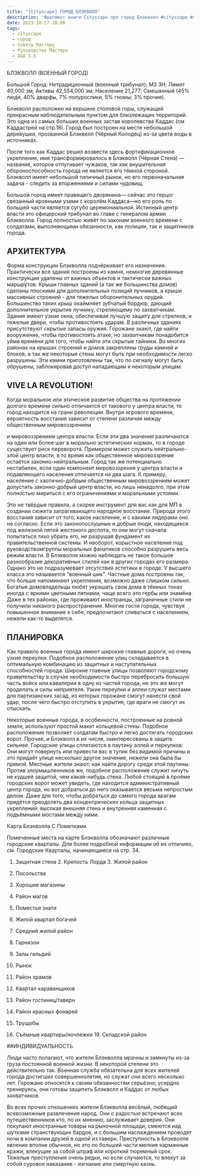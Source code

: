 ```yaml
---
title: "[Cityscape] ГОРОД БЛЭКВОЛЛ"
description: 'Фрагмент книги Cityscape про город Блэкволл #cityscape #dnd35 #dnd #town #resource '
date: 2023-10-27 18:00
tags:
  - cityscape
  - город
  - Советы Мастеру
  - Руководство Мастера
  - D&D 3.5
---
```


БЛЭКВОЛЛ (ВОЕННЫЙ ГОРОД)

Большой Город: Нетрадиционный (военный трибунал); МЗ ЗН; Лимит 40,000 зм; Активы 42,554,000 зм; Население 21,277; Смешанный (45% люди, 40% дварфы, 7% полурослики, 5% гномы; 3% прочие).

Блэкволл расположен на вершине столовой горы, служащей прекрасным наблюдательным пунктом для близлежащих территорий. Это одна из самых больших военных застав королевства Каддас (см Каддастрей на стр.18). Город был построен на месте небольшой деревушки, прозванной Блэквелл (Чёрный Колодец) из-за цвета воды в источниках.

После того как Каддас решил возвести здесь фортификационное укрепление, имя трансформировалось в Блэкволл (Чёрная Стена) — название, которое отпугивает чужаков, так как внушительная обороноспособность города не является его тёмной стороной. Блэкволл имеет небольшой типичный рынок, но его первоначальная задача - следить за вторжениями и силами чудовищ. 

Большой город имеет правящего дворянина— сейчас это герцог связанный кровными узами с королём Каддаса—но его роль по большей части является сугубо церемониальной. Истинный центр власти это офицерский трибунал во главе с генералом армии Блэкволла. Город полностью живёт по законам военного времени с солдатами, выполняющими обязанности, как полиции, так и защитников города.

## АРХИТЕКТУРА

Форма конструкции Блэкволла подчёркивает его назначение. Практически все здания построены из камня, немногие деревянные конструкции удалены от важных объектов и тактически важных маршрутов. Крыши главных зданий (а так же большинства домов) сделаны плоскими для дополнительных позиций лучников, а крыши массивных строений - для тяжелых оборонительных орудий. Большинство таких крыш окаймляет зубчатый бордюр, дающий дополнительное укрытие лучнику, стреляющему по захватчикам. Здания имеют узкие окна, обеспечивая лучшую защиту для стрелков, и тяжелые двери, чтобы противостоять ударам. В различных зданиях присутствуют скрытые запасы оружия. Горожане знают, где найти вооружение, чтобы противостоять атаке, но захватчикам понадобится уйма времени для того, чтобы найти эти скрытые тайники. Во многих районах на крышах строений и домов закреплены груды камней и блоков, а так же некоторые стены могут быть при необходимости легко разрушены. Эти камни приготовлены так, что по сигналу могут быть обрушены, заблокировав доступ нападающим к некоторым улицам.

## VIVE LA REVOLUTION!

Когда моральное или этическое развитие общества на протяжении долгого времени сильно отличается от такового у центра власти, то город находится на грани революции. Внутри игрового времени, вероятность восстания зависит от степени различия между общественным мировоззрением

и мировоззрением центра власти. Если эти два значения различаются на один или более шаг в морально эстетических нормах, то в городе существует риск переворота. Примером может служить нейтрально-злой центр власти, в то время как общественное мировоззрение остаётся законно-нейтральным. Город так же потенциально нестабилен, если один компонент мировоззрения у центра власти и подавляющего населения отличается на два шага. К примеру, население с хаотично-добрым общественным мировоззрением может допустить законно-добрый центр власти, но лишь ненадолго, при этом полностью мириться с его ограничениями и моральными устоями.

Это не твёрдые правила, а скорее инструмент для вас как для МП в создании сюжета затрагивающего народное восстание. Природа этого восстания зависит от того, какое население, и с какими лидерами оно не согласно. Если это законопослушные и добрые люди, находящиеся под железной пятой жестокого деспота, то они могут сначала попытаться тихо убрать его, не разрушая фундамент их правительственной системы. И наоборот, корыстное население под руководствомгруппы моральных фанатиков способно разрушить весь режим власти. В Блэкволле можно наблюдать не такое большое разнообразие декоративных стилей как в других городах его размера. Однако это не подразумевает отсутствия эстетики в городе. У высшего класса это называется "военный шик". Частные дома построены так, что больше напоминают укрепления, возможно даже слишком сильно. Богатые домовладельцы любят украшать свои дома в тёмных тонах иногда с яркими цветными пятнами, чаще всего это гербы или знамёна. Даже в тех районах, где проживают иностранцы, заграничные стили не получили никакого распространения. Многие гости города, чувствуя повышенное внимание к себе, предпочитают сливаться с населением, нежели как-то выделятся.

## ПЛАНИРОВКА

Как правило военные города имеют широкие главные дороги, но очень узкие переулки. Подобное расположение улиц складывается в оптимальную комбинацию из защитных и наступательных способностей города. Широкие главные улицы позволяют городскому правительству в случае необходимости быстро перебросить большую часть войск или кавалерии в одну из частей города, не это же могут проделать и силы неприятеля. Узкие переулки и аллеи служат местами для партизанских засад, из которых горожане смогут нанести свой удар, после чего быстро отступить в укрытия, где враги не смогут их отыскать.

Некоторые военные города, в особенности, построенные на ровной земле, используют простой макет кольцевой стены. Подобное расположение позволяет солдатам быстро и легко достигать городских ворот. Прочие, и Блэкволл в их числе, заинтересованы в защите сильнее. Городские улицы сплетаются в паутину аллей и переулков: Они могут повернуть или привести вас в тупик без видимой причины и это придаёт улице несколько другое значение, нежели она была бы прямой. Местные жители знают, как найти дорогу среди этой паутины. Против злоумышленников же, подобное расположение служит ничуть не худшей защитой, чем какая-нибудь стена. Любой стоящий в проёме городских ворот может увидеть, где находится административный центр города, но вот добраться до него оказывается весьма непростым делом. Даже для того, чтобы добраться до самого города врагам придётся преодолеть два концентрических кольца защитных укреплений: высокая внешняя стена и внутренняя каменная с подъёмными мостами между ними.

Карта Блэкволла С Пометками

Помеченные места на карте Блэкволла обозначают различные городские кварталы. Для более подробной информации об их отличиях, см. Городские Кварталы, начинающиеся на стр. 34.

1. Защитная стена 2. Крепость Лорда 3. Жилой район
    
2. Посольства
    
3. Хорошие магазины
    
4. Район магов
    
5. Поместья знати
    
6. Жилой квартал богачей
    
7. Средний жилой район
    
8. Гарнизон
    
9. Залы гильдий
    
10. Рынок
    
11. Район храмов
    
12. Квартал караванщиков
    
13. Район гостиниц/таверн
    
14. Район красных фонарей
    
15. Трущобы
    
16. Съёмные квартиры/ночлежки 19. Складской район
    

##ИНДИВИДУАЛЬНОСТЬ

Люди часто полагают, что жители Блэкволла мрачны и замкнуты из-за груза постоянной военной жизни. В некоторой степени это действительно так. Военная служба обязательна для всех жителей города достигших совершеннолетия, но служат они всего несколько лет. Горожане относятся к своим обязанностям серьёзно; усердно тренируясь, они готовы защитить Блэкволл и Каддас от любых захватчиков.

Во всех прочих отношениях жители Блэкволла весёлый, любящий всевозможные развлечения народ. Они с радостью встречают всех путешественников кто, по их мнению, заслуживает доверия. Они покупают иностранные товары на рыночной площади, смеются над шутками странствующих бардов, и с большим наслаждением проводят ночи в компании друзей в одной из таверн. Преступность в Блэкволле явление вполне обычное, но это по большей части мелкие карманные кражи, влекущие за собой штраф или короткий тюремный срок. Тяжелые преступления очень редки, но если случаются, то влекут за собой суровое наказание - изгнание или смертную казнь.
